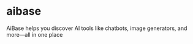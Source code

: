 # aibase
AiBase helps you discover AI tools like chatbots, image generators, and more—all in one place 
